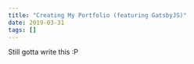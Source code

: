 ```yaml
---
title: "Creating My Portfolio (featuring GatsbyJS)"
date: 2019-03-31
tags: []
---
```


Still gotta write this :P